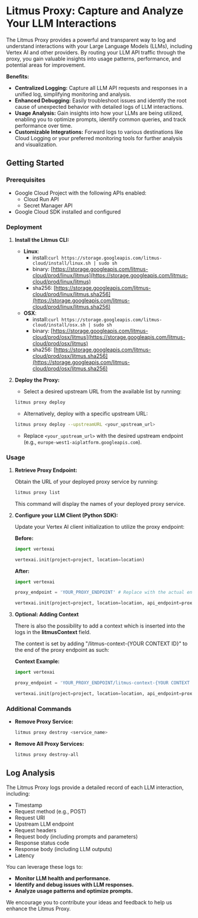 # Litmus Proxy: Capture and Analyze Your LLM Interactions

The Litmus Proxy provides a powerful and transparent way to log and understand interactions with your Large Language Models (LLMs), including Vertex AI and other providers. By routing your LLM API traffic through the proxy, you gain valuable insights into usage patterns, performance, and potential areas for improvement.

**Benefits:**

- **Centralized Logging:** Capture all LLM API requests and responses in a unified log, simplifying monitoring and analysis.
- **Enhanced Debugging:** Easily troubleshoot issues and identify the root cause of unexpected behavior with detailed logs of LLM interactions.
- **Usage Analysis:** Gain insights into how your LLMs are being utilized, enabling you to optimize prompts, identify common queries, and track performance over time.
- **Customizable Integrations:** Forward logs to various destinations like Cloud Logging or your preferred monitoring tools for further analysis and visualization.

## Getting Started

### Prerequisites

- Google Cloud Project with the following APIs enabled:
  - Cloud Run API
  - Secret Manager API
- Google Cloud SDK installed and configured

### Deployment

1. **Install the Litmus CLI:**

   - **Linux**:
     - install:`curl https://storage.googleapis.com/litmus-cloud/install/linux.sh | sudo sh`
     - binary: [https://storage.googleapis.com/litmus-cloud/prod/linux/litmus](https://storage.googleapis.com/litmus-cloud/prod/linux/litmus)
     - sha256: [https://storage.googleapis.com/litmus-cloud/prod/linux/litmus.sha256](https://storage.googleapis.com/litmus-cloud/prod/linux/litmus.sha256)
   - **OSX**:
     - install:`curl https://storage.googleapis.com/litmus-cloud/install/osx.sh | sudo sh`
     - binary: [https://storage.googleapis.com/litmus-cloud/prod/osx/litmus](https://storage.googleapis.com/litmus-cloud/prod/osx/litmus)
     - sha256: [https://storage.googleapis.com/litmus-cloud/prod/osx/litmus.sha256](https://storage.googleapis.com/litmus-cloud/prod/osx/litmus.sha256)

2. **Deploy the Proxy:**

   - Select a desired upstream URL from the available list by running:

   ```bash
   litmus proxy deploy
   ```

   - Alternatively, deploy with a specific upstream URL:

   ```bash
   litmus proxy deploy --upstreamURL <your_upstream_url>
   ```

   - Replace `<your_upstream_url>` with the desired upstream endpoint (e.g., `europe-west1-aiplatform.googleapis.com`).

### Usage

1. **Retrieve Proxy Endpoint:**

   Obtain the URL of your deployed proxy service by running:

   ```bash
   litmus proxy list
   ```

   This command will display the names of your deployed proxy service.

2. **Configure your LLM Client (Python SDK):**

   Update your Vertex AI client initialization to utilize the proxy endpoint:

   **Before:**

   ```python
   import vertexai

   vertexai.init(project=project, location=location)
   ```

   **After:**

   ```python
   import vertexai

   proxy_endpoint = 'YOUR_PROXY_ENDPOINT' # Replace with the actual endpoint from step 1.

   vertexai.init(project=project, location=location, api_endpoint=proxy_endpoint, api_transport="rest")
   ```

3. **Optional: Adding Context**

   There is also the possibility to add a context which is inserted into the logs in the **litmusContext** field.

   The context is set by adding "/litmus-context-{YOUR CONTEXT ID}" to the end of the proxy endpoint as such:

   **Context Example:**

   ```python
   import vertexai

   proxy_endpoint = 'YOUR_PROXY_ENDPOINT/litmus-context-{YOUR CONTEXT ID}'

   vertexai.init(project=project, location=location, api_endpoint=proxy_endpoint, api_transport="rest")
   ```

### Additional Commands

- **Remove Proxy Service:**

  ```bash
  litmus proxy destroy <service_name>
  ```

- **Remove All Proxy Services:**

  ```bash
  litmus proxy destroy-all
  ```

## Log Analysis

The Litmus Proxy logs provide a detailed record of each LLM interaction, including:

- Timestamp
- Request method (e.g., POST)
- Request URI
- Upstream LLM endpoint
- Request headers
- Request body (including prompts and parameters)
- Response status code
- Response body (including LLM outputs)
- Latency

You can leverage these logs to:

- **Monitor LLM health and performance.**
- **Identify and debug issues with LLM responses.**
- **Analyze usage patterns and optimize prompts.**

We encourage you to contribute your ideas and feedback to help us enhance the Litmus Proxy.
